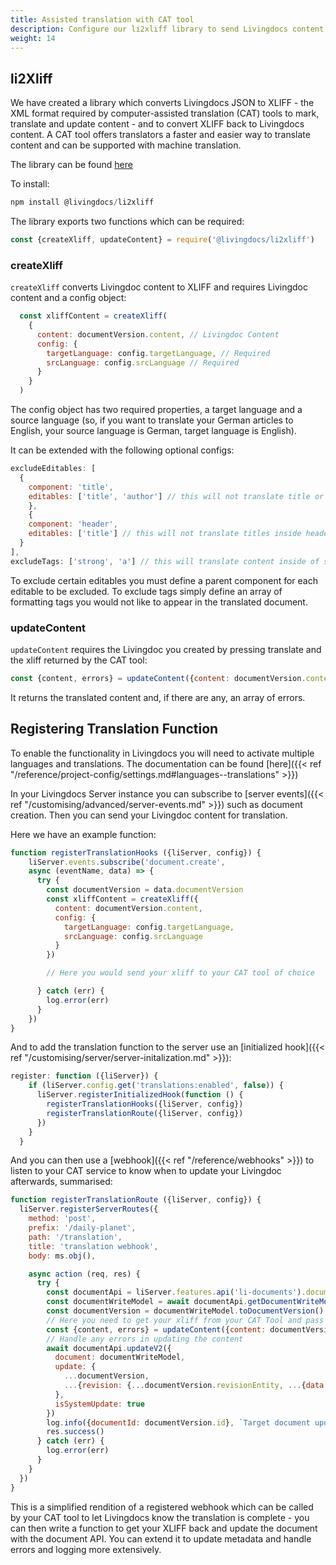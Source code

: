 ```yaml
---
title: Assisted translation with CAT tool
description: Configure our li2xliff library to send Livingdocs content to CAT tools
weight: 14
---
```


## li2Xliff

We have created a library which converts Livingdocs JSON to XLIFF - the XML format required by computer-assisted translation (CAT) tools to mark, translate and update content - and to convert XLIFF back to Livingdocs content. A CAT tool offers translators a faster and easier way to translate content and can be supported with machine translation.

The library can be found [here](https://github.com/livingdocsIO/Li2Xliff)

To install:

```js
npm install @livingdocs/li2xliff
```

The library exports two functions which can be required:

```js
const {createXliff, updateContent} = require('@livingdocs/li2xliff')
```

### createXliff

`createXliff` converts Livingdoc content to XLIFF and requires Livingdoc content and a config object:

```js
  const xliffContent = createXliff(
    {
      content: documentVersion.content, // Livingdoc Content
      config: {
        targetLanguage: config.targetLanguage, // Required
        srcLanguage: config.srcLanguage // Required
      }
    }
  )
```

The config object has two required properties, a target language and a source language (so, if you want to translate your German articles to English, your source language is German, target language is English).

It can be extended with the following optional configs:

```js
excludeEditables: [
  {
    component: 'title',
    editables: ['title', 'author'] // this will not translate title or author editables inside title components
    },
    {
    component: 'header',
    editables: ['title'] // this will not translate titles inside header components
  }
],
excludeTags: ['strong', 'a'] // this will translate content inside of strong and anchor tags, but will not preserve the formatting
```

To exclude certain editables you must define a parent component for each editable to be excluded. To exclude tags simply define an array of formatting tags you would not like to appear in the translated document.

### updateContent

`updateContent` requires the Livingdoc you created by pressing translate and the xliff returned by the CAT tool:

```js
const {content, errors} = updateContent({content: documentVersion.content, xliff})
```

It returns the translated content and, if there are any, an array of errors.

## Registering Translation Function

To enable the functionality in Livingdocs you will need to activate multiple languages and translations. The documentation can be found [here]({{< ref "/reference/project-config/settings.md#languages--translations" >}})

In your Livingdocs Server instance you can subscribe to [server events]({{< ref "/customising/advanced/server-events.md" >}}) such as document creation. Then you can send your Livingdoc content for translation.

Here we have an example function:


```js
function registerTranslationHooks ({liServer, config}) {
    liServer.events.subscribe('document.create',
    async (eventName, data) => {
      try {
        const documentVersion = data.documentVersion
        const xliffContent = createXliff({
          content: documentVersion.content,
          config: {
            targetLanguage: config.targetLanguage,
            srcLanguage: config.srcLanguage
          }
        })

        // Here you would send your xliff to your CAT tool of choice

      } catch (err) {
        log.error(err)
      }
    })
}
```

And to add the translation function to the server use an [initialized hook]({{< ref "/customising/server/server-initalization.md" >}}):

```js
register: function ({liServer}) {
    if (liServer.config.get('translations:enabled', false)) {
      liServer.registerInitializedHook(function () {
        registerTranslationHooks({liServer, config})
        registerTranslationRoute({liServer, config})
      })
    }
  }
```

And you can then use a [webhook]({{< ref "/reference/webhooks" >}}) to listen to your CAT service to know when to update your Livingdoc afterwards, summarised:

```js
function registerTranslationRoute ({liServer, config}) {
  liServer.registerServerRoutes({
    method: 'post',
    prefix: '/daily-planet',
    path: '/translation',
    title: 'translation webhook',
    body: ms.obj(),

    async action (req, res) {
      try {
        const documentApi = liServer.features.api('li-documents').document // Get the document API
        const documentWriteModel = await documentApi.getDocumentWriteModel({projectId, documentId})
        const documentVersion = documentWriteModel.toDocumentVersion()
        // Here you need to get your xliff from your CAT Tool and pass it to updateContent:
        const {content, errors} = updateContent({content: documentVersion.content, xliff})
        // Handle any errors in updating the content
        await documentApi.updateV2({
          document: documentWriteModel,
          update: {
            ...documentVersion,
            ...{revision: {...documentVersion.revisionEntity, ...{data: {content}}}},
          },
          isSystemUpdate: true
        })
        log.info({documentId: documentVersion.id}, `Target document updated.`)
        res.success()
      } catch (err) {
        log.error(err)
      }
    }
  })
}
```

This is a simplified rendition of a registered webhook which can be called by your CAT tool to let Livingdocs know the translation is complete - you can then write a function to get your XLIFF back and update the document with the document API. You can extend it to update metadata and handle errors and logging more extensively.
